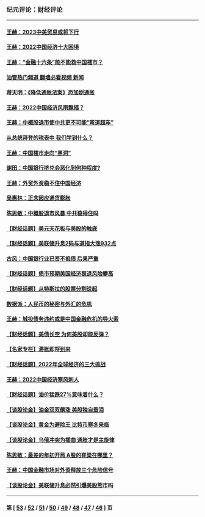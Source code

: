 ### 纪元评论：财经评论
---
#### [王赫：2023中美贸易或将下行](../../pages/nsc1026/n13899005.md?01180330) 
#### [王赫：2022中国经济十大困境](../../pages/nsc1026/n13883766.md?01180330) 
#### [王赫：“金融十六条”能不能救中国楼市？](../../pages/nsc1026/n13868431.md?01180330) 
#### [油管热门频道 翻墙必看视频 新闻](ok?01180330)
#### [蒋天明：《降低通胀法案》恐加剧通胀](../../pages/nsc1026/n13806996.md?01180330) 
#### [王赫：2022中国经济风雨飘摇？](../../pages/nsc1026/n13803207.md?01180330) 
#### [王赫：中概股退市使中共更不可能“弯道超车”](../../pages/nsc1026/n13802858.md?01180330) 
#### [从总统拜登的税表中 我们学到什么？](../../pages/nsc1026/n13773081.md?01180330) 
#### [王赫：中国楼市走向“黑洞”](../../pages/nsc1026/n13770647.md?01180330) 
#### [谢田：中国银行挤兑会恶化到何种程度?](../../pages/nsc1026/n13766965.md?01180330) 
#### [王赫：外贸外资稳不住中国经济](../../pages/nsc1026/n13753933.md?01180330) 
#### [吴惠林：正念因应通货膨胀](../../pages/nsc1026/n13750350.md?01180330) 
#### [陈思敏：中概股退市风暴 中共稳得住吗](../../pages/nsc1026/n13738978.md?01180330) 
#### [【财经话题】美元天花板与美股的触底](../../pages/nsc1026/n13736495.md?01180330) 
#### [【财经话题】美联储升息2码与道指大涨932点](../../pages/nsc1026/n13727377.md?01180330) 
#### [古风：中国银行业已资不抵债 后果严重](../../pages/nsc1026/n13726111.md?01180330) 
#### [【财经话题】债市预期美国经济衰退风险攀高](../../pages/nsc1026/n13698043.md?01180330) 
#### [【财经话题】从特斯拉的股票分割说起](../../pages/nsc1026/n13679733.md?01180330) 
#### [数据派：人民币的秘密与外汇的危机](../../pages/nsc1026/n13667092.md?01180330) 
#### [王赫：城投债务违约或是中国金融危机的导火索](../../pages/nsc1026/n13665322.md?01180330) 
#### [【财经话题】美债长空 为何美股却能反弹？](../../pages/nsc1026/n13665895.md?01180330) 
#### [【名家专栏】滞胀即将到来](../../pages/nsc1026/n13658171.md?01180330) 
#### [【财经话题】2022年全球经济的三大挑战](../../pages/nsc1026/n13654423.md?01180330) 
#### [王赫：2022中国经济寒风刺人](../../pages/nsc1026/n13651403.md?01180330) 
#### [【财经话题】油价猛跌27%意味着什么？](../../pages/nsc1026/n13648767.md?01180330) 
#### [【谈股论金】油金双双飙涨 美股独自垂泪](../../pages/nsc1026/n13631742.md?01180330) 
#### [【谈股论金】黄金为避险王 比特币寒冬来临](../../pages/nsc1026/n13600406.md?01180330) 
#### [【谈股论金】乌俄冲突为插曲 通胀才是主旋律](../../pages/nsc1026/n13576797.md?01180330) 
#### [陈思敏：最差的年初开局 A股的脊梁在哪里？](../../pages/nsc1026/n13558359.md?01180330) 
#### [王赫：中国金融市场对外资释放三个危险信号](../../pages/nsc1026/n13546389.md?01180330) 
#### [【谈股论金】美联储升息必然引爆美股熊市吗](../../pages/nsc1026/n13519194.md?01180330) 

---
#### 第 [ [53](./53.md?01180330) / [52](./52.md?01180330) / [51](./51.md?01180330) / [50](./50.md?01180330) / [49](./49.md?01180330) / [48](./48.md?01180330) / [47](./47.md?01180330) / [46](./46.md?01180330) ] 页
